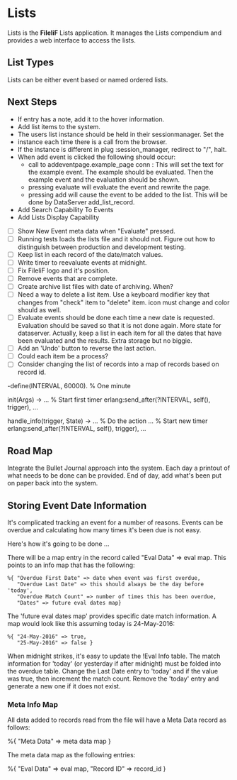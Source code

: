 # Lists

Lists is the **FileliF** Lists application. It manages the Lists compendium and provides a web interface to access the lists.

## List Types

Lists can be either event based or named ordered lists.

## Next Steps

- If entry has a note, add it to the hover information.
- Add list items to the system.
- The users list instance should be held in their sessionmanager. Set the
- instance each time there is a call from the browser.
- If the instance is different in plug :session_manager, redirect to "/", halt.
- When add event is clicked the following should occur:
  - call to addeventpage.example_page conn : This will set the text for the example event. The example should be evaluated. Then the example event and the evaluation should be shown.
  - pressing evaluate will evaluate the event and rewrite the page.
  - pressing add will cause the event to be added to the list. This will be done by DataServer add_list_record.
- Add Search Capability To Events
- Add Lists Display Capability
- [ ] Show New Event meta data when "Evaluate" pressed.
- [ ] Running tests loads the lists file and it should not. Figure out how to distinguish between production and development testing.
- [ ] Keep list in each record of the date/match values.
- [ ] Write timer to reevaluate events at midnight.
- [ ] Fix FileliF logo and it's position.
- [ ] Remove events that are complete.
- [ ] Create archive list files with date of archiving. When?
- [ ] Need a way to delete a list item. Use a keyboard modifier key that changes from "check" item to "delete" item. icon must change and color should as well.
- [ ] Evaluate events should be done each time a new date is requested. Evaluation should be saved so that it is not done again. More state for dataserver. Actually, keep a list in each item for all the dates that have been evaluated and the results. Extra storage but no biggie.
- [ ] Add an 'Undo' button to reverse the last action.
- [ ] Could each item be a process?
- [ ] Consider changing the list of records into a map of records based on record id.

-define(INTERVAL, 60000). % One minute

init(Args) ->
   ... % Start first timer
   erlang:send_after(?INTERVAL, self(), trigger),
   ...

handle_info(trigger, State) ->
   ... % Do the action
   ... % Start new timer
   erlang:send_after(?INTERVAL, self(), trigger),
   ...

## Road Map
Integrate the Bullet Journal approach into the system. Each day a printout of what needs to be done can be provided. End of day, add what's been put on paper back into the system.

## Storing Event Date Information
It's complicated tracking an event for a number of reasons. Events can be overdue and calculating how many times it's been due is not easy.

Here's how it's going to be done ...

There will be a map entry in the record called "Eval Data" => eval map.
This points to an info map that has the following:

    %{ "Overdue First Date" => date when event was first overdue,
       "Overdue Last Date" => this should always be the day before 'today',
       "Overdue Match Count" => number of times this has been overdue,
       "Dates" => future eval dates map}

The 'future eval dates map' provides specific date match information. A map would look like this assuming today is 24-May-2016:

    %{ "24-May-2016" => true,
       "25-May-2016" => false }

When midnight strikes, it's easy to update the !Eval Info table. The match information for 'today' (or yesterday if after midnight) must be folded into the overdue table. Change the Last Date entry to 'today' and if the value was true, then increment the match count. Remove the 'today' entry and generate a new one if it does not exist.

### Meta Info Map
All data added to records read from the file will have a Meta Data record as follows:

  %{ "Meta Data" => meta data map }

  The meta data map as the following entries:

  %{ "Eval Data" => eval map,
     "Record ID" => record_id }
